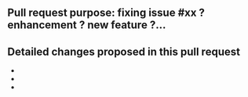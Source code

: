 ## Pull request purpose: fixing issue #xx ? enhancement ? new feature ?...

## Detailed changes proposed in this pull request

-
-
-

